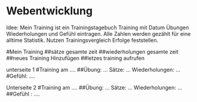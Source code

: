 # Webentwicklung
Idee: Mein Training ist ein Trainingstagebuch Training mit Datum Übungen Wiederholungen und Gefühl eintragen. Alle Zahlen werden gezählt für eine alltime Statistik.
Nutzen Trainingsvergleich Erfolge feststellen.



#Mein Training
##sätze gesamte zeit
##wiederholungen gesamte zeit
##neues Training Hinzufügen
##letzes training aufrufen



unterseite 1
#Training am .... 
##Übung: ...
Sätze: ...
Wiederholungen: ...
#Gefühl: ....


Unterseite 2
#Training am ....
##Übung: ...
Sätze: ...
Wiederholungen: ...
##Gefühl : ....

